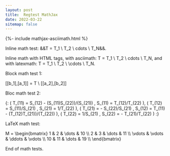 ```yaml
---
layout: post
title:  Regtest MathJax
date: 2022-03-22
sitemap: false
---
```

{%- include mathjax-asciimath.html %}

Inline math test: &&T = T_1 \ T_2 \ cdots \ T_N&&.

Inline math with HTML tags, with asciimath: <asciimath>T = T_1 \ T_2 \ cdots \ T_N</asciimath>, and with latexmath: <latexmath>T = T_1 \ T_2 \ \cdots \ T_N</latexmath>.

Block math test 1:

<asciimath>
  [[b_1],[a_1]] = T \ [[a_2],[b_2]]
</asciimath>

Bloc math test 2:

<asciimath>
  {: (  T_(11) = S_(12) - (S_(11)S_(22))/(S_(21))  ,  S_(11) = T_(12)/T_(22)                     ),
     (  T_(12) = S_(11)/S_(21)                     ,  S_(21) = 1/T_(22)                          ),
     (  T_(21) = - S_(22)/S_(21)                   ,  S_(12) = T_(11) - (T_(12)T_(21))/(T_(22))  ),
     (  T_(22) = 1/S_(21)                          ,  S_(22) = - T_(21)/T_(22)                   ) :}
</asciimath>

LaTeX math test:

<latexmath>
  M = \begin{bmatrix}
    1       & 2      & \dots  & 10     \\
    2       & 3      & \dots  & 11     \\
    \vdots  & \vdots & \ddots & \vdots \\
    10      & 11     & \dots  & 19     \\
  \end{bmatrix}
</latexmath>

End of math tests.
